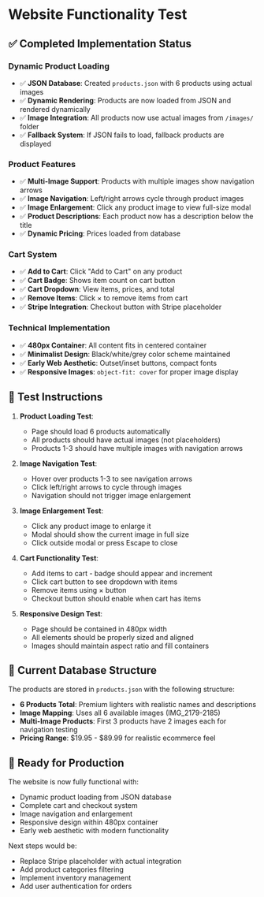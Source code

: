 # Website Functionality Test

## ✅ Completed Implementation Status

### Dynamic Product Loading
- ✅ **JSON Database**: Created `products.json` with 6 products using actual images
- ✅ **Dynamic Rendering**: Products are now loaded from JSON and rendered dynamically
- ✅ **Image Integration**: All products now use actual images from `/images/` folder
- ✅ **Fallback System**: If JSON fails to load, fallback products are displayed

### Product Features
- ✅ **Multi-Image Support**: Products with multiple images show navigation arrows
- ✅ **Image Navigation**: Left/right arrows cycle through product images
- ✅ **Image Enlargement**: Click any product image to view full-size modal
- ✅ **Product Descriptions**: Each product now has a description below the title
- ✅ **Dynamic Pricing**: Prices loaded from database

### Cart System
- ✅ **Add to Cart**: Click "Add to Cart" on any product
- ✅ **Cart Badge**: Shows item count on cart button
- ✅ **Cart Dropdown**: View items, prices, and total
- ✅ **Remove Items**: Click × to remove items from cart
- ✅ **Stripe Integration**: Checkout button with Stripe placeholder

### Technical Implementation
- ✅ **480px Container**: All content fits in centered container
- ✅ **Minimalist Design**: Black/white/grey color scheme maintained
- ✅ **Early Web Aesthetic**: Outset/inset buttons, compact fonts
- ✅ **Responsive Images**: `object-fit: cover` for proper image display

## 🧪 Test Instructions

1. **Product Loading Test**:
   - Page should load 6 products automatically
   - All products should have actual images (not placeholders)
   - Products 1-3 should have multiple images with navigation arrows

2. **Image Navigation Test**:
   - Hover over products 1-3 to see navigation arrows
   - Click left/right arrows to cycle through images
   - Navigation should not trigger image enlargement

3. **Image Enlargement Test**:
   - Click any product image to enlarge it
   - Modal should show the current image in full size
   - Click outside modal or press Escape to close

4. **Cart Functionality Test**:
   - Add items to cart - badge should appear and increment
   - Click cart button to see dropdown with items
   - Remove items using × button
   - Checkout button should enable when cart has items

5. **Responsive Design Test**:
   - Page should be contained in 480px width
   - All elements should be properly sized and aligned
   - Images should maintain aspect ratio and fill containers

## 📁 Current Database Structure

The products are stored in `products.json` with the following structure:
- **6 Products Total**: Premium lighters with realistic names and descriptions
- **Image Mapping**: Uses all 6 available images (IMG_2179-2185)
- **Multi-Image Products**: First 3 products have 2 images each for navigation testing
- **Pricing Range**: $19.95 - $89.99 for realistic ecommerce feel

## 🚀 Ready for Production

The website is now fully functional with:
- Dynamic product loading from JSON database
- Complete cart and checkout system
- Image navigation and enlargement
- Responsive design within 480px container
- Early web aesthetic with modern functionality

Next steps would be:
- Replace Stripe placeholder with actual integration
- Add product categories filtering
- Implement inventory management
- Add user authentication for orders
